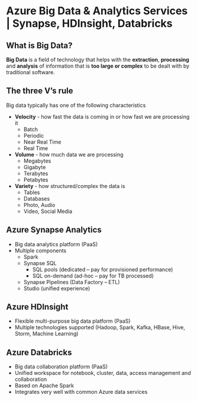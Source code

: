 # Azure Big Data & Analytics Services | Synapse, HDInsight, Databricks

## What is Big Data?
**Big Data** is a field of technology that helps with the **extraction**, **processing** and **analysis** of information that is **too large or complex** to be dealt with by traditional software.

## The three V’s rule
Big data typically has one of the following characteristics

- **Velocity** - how fast the data is coming in or how fast we are processing it
    - Batch
    - Periodic
    - Near Real Time
    - Real Time
- **Volume** - how much data we are processing
    - Megabytes
    - Gigabyte
    - Terabytes
    - Petabytes
- **Variety** - how structured/complex the data is
    - Tables
    - Databases
    - Photo, Audio
    - Video, Social Media

## Azure Synapse Analytics
- Big data analytics platform (PaaS)
- Multiple components
    - Spark
    - Synapse SQL
        - SQL pools (dedicated – pay for provisioned performance)
        - SQL on-demand (ad-hoc – pay for TB processed)
    - Synapse Pipelines (Data Factory – ETL)
    - Studio (unified experience)
## Azure HDInsight
- Flexible multi-purpose big data platform (PaaS)
- Multiple technologies supported (Hadoop, Spark, Kafka, HBase, Hive, Storm, Machine Learning)
## Azure Databricks
- Big data collaboration platform (PaaS)
- Unified workspace for notebook, cluster, data, access management and collaboration
- Based on Apache Spark
- Integrates very well with common Azure data services
